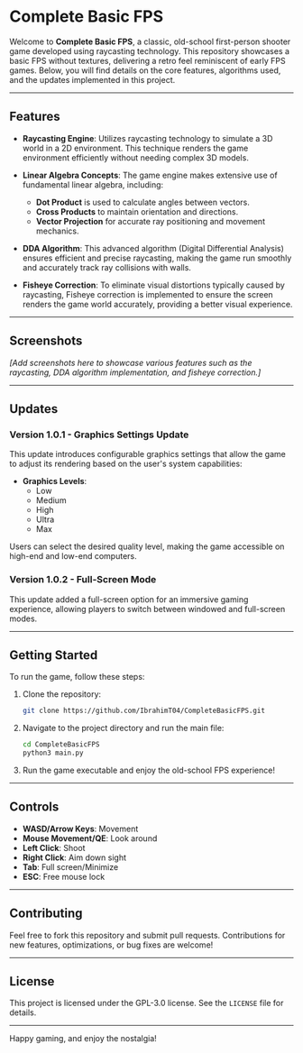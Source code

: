 # Complete Basic FPS

Welcome to **Complete Basic FPS**, a classic, old-school first-person shooter game developed using raycasting technology. This repository showcases a basic FPS without textures, delivering a retro feel reminiscent of early FPS games. Below, you will find details on the core features, algorithms used, and the updates implemented in this project.

---

## Features

- **Raycasting Engine**: Utilizes raycasting technology to simulate a 3D world in a 2D environment. This technique renders the game environment efficiently without needing complex 3D models.
  
- **Linear Algebra Concepts**: The game engine makes extensive use of fundamental linear algebra, including:
  - **Dot Product** is used to calculate angles between vectors.
  - **Cross Products** to maintain orientation and directions.
  - **Vector Projection** for accurate ray positioning and movement mechanics.

- **DDA Algorithm**: This advanced algorithm (Digital Differential Analysis) ensures efficient and precise raycasting, making the game run smoothly and accurately track ray collisions with walls.

- **Fisheye Correction**: To eliminate visual distortions typically caused by raycasting, Fisheye correction is implemented to ensure the screen renders the game world accurately, providing a better visual experience.

---

## Screenshots

_[Add screenshots here to showcase various features such as the raycasting, DDA algorithm implementation, and fisheye correction.]_

---

## Updates

### Version 1.0.1 - Graphics Settings Update
This update introduces configurable graphics settings that allow the game to adjust its rendering based on the user's system capabilities:
- **Graphics Levels**: 
  - Low
  - Medium
  - High
  - Ultra
  - Max

Users can select the desired quality level, making the game accessible on high-end and low-end computers.

### Version 1.0.2 - Full-Screen Mode
This update added a full-screen option for an immersive gaming experience, allowing players to switch between windowed and full-screen modes.

---

## Getting Started

To run the game, follow these steps:

1. Clone the repository:
   ```bash
   git clone https://github.com/IbrahimT04/CompleteBasicFPS.git
   ```

2. Navigate to the project directory and run the main file:
   ```bash
   cd CompleteBasicFPS
   python3 main.py
   ```

3. Run the game executable and enjoy the old-school FPS experience!

---

## Controls

- **WASD/Arrow Keys**: Movement
- **Mouse Movement/QE**: Look around
- **Left Click**: Shoot
- **Right Click**: Aim down sight
- **Tab**: Full screen/Minimize
- **ESC**: Free mouse lock

---

## Contributing

Feel free to fork this repository and submit pull requests. Contributions for new features, optimizations, or bug fixes are welcome!

---

## License

This project is licensed under the GPL-3.0 license. See the `LICENSE` file for details.

---

Happy gaming, and enjoy the nostalgia!
